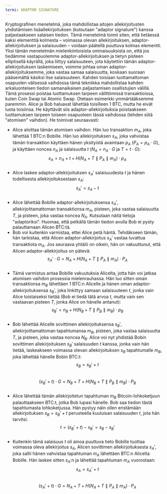 ```yaml
---
termi: ADAPTOR SIGNATURE
---
```


Kryptografinen menetelmä, joka mahdollistaa aitojen allekirjoitusten yhdistämisen lisäallekirjoituksen (kutsutaan "adaptor signature") kanssa paljastaakseen salaisen tiedon. Tämä menetelmä toimii siten, että tietäessä kaksi elementtiä kolmesta – voimassa olevan allekirjoituksen, adaptor-allekirjoituksen ja salaisuuden – voidaan päätellä puuttuva kolmas elementti. Yksi tämän menetelmän mielenkiintoisista ominaisuuksista on, että jos tiedämme vastapuolemme adaptor-allekirjoituksen ja tietyn pisteen elliptisellä käyrällä, joka liittyy salaisuuteen, jota käytettiin tämän adaptor-allekirjoituksen laskemiseen, voimme johtaa oman adaptor-allekirjoituksemme, joka vastaa samaa salaisuutta, koskaan suoraan pääsemättä käsiksi itse salaisuuteen. Kahden toisiaan luottamattoman osapuolen välisessä vaihdossa tämä tekniikka mahdollistaa kahden arkaluonteisen tiedon samanaikaisen paljastamisen osallistujien välillä. Tämä prosessi poistaa luottamuksen tarpeen välittömissä transaktioissa, kuten Coin Swap tai Atomic Swap. Otetaan esimerkki ymmärtääksemme paremmin. Alice ja Bob haluavat lähettää toisilleen 1 BTC, mutta he eivät luota toisiinsa. He käyttävät siis adaptor-allekirjoituksia poistaakseen luottamuksen tarpeen toiseen osapuoleen tässä vaihdossa (tehden siitä "atomisen" vaihdon). He toimivat seuraavasti:
* Alice aloittaa tämän atomisen vaihdon. Hän luo transaktion $m_A$, joka lähettää 1 BTC:n Bobille. Hän luo allekirjoituksen $s_A$, joka vahvistaa tämän transaktion käyttäen hänen yksityistä avaintaan $p_A$ ($P_A = p_A \cdot G$), ja käyttäen noncea $n_A$ ja salaisuutta $t$ ($N_A = n_A \cdot G$ ja $T = t \cdot G$): 
$$s_A = n_A + t + H(N_A + T \parallel P_A \parallel m_A) \cdot p_A$$
&nbsp;
* Alice laskee adaptor-allekirjoituksen $s_A'$ salaisuudesta $t$ ja hänen todellisesta allekirjoituksestaan $s_A$:  
$$s_A' = s_A - t$$
&nbsp;
* Alice lähettää Bobille adaptor-allekirjoituksensa $s_A'$, allekirjoittamattoman transaktionsa $m_A$, pisteen, joka vastaa salaisuutta $T$, ja pisteen, joka vastaa noncea $N_A$. Kutsutaan näitä tietoja "adaptoriksi". Huomaa, että pelkällä tämän tiedon avulla Bob ei pysty palauttamaan Alicen BTC:tä.
* Bob voi kuitenkin varmistaa, ettei Alice petä häntä. Tehdäkseen tämän, hän tarkistaa, että Alicen adaptor-allekirjoitus $s_A'$ vastaa luvattua transaktiota $m_A$. Jos seuraava yhtälö on oikein, hän on vakuuttunut, että Alicen adaptor-allekirjoitus on pätevä: 
$$s_A' \cdot G = N_A + H(N_A + T \parallel P_A \parallel m_A) \cdot P_A$$
&nbsp;
* Tämä varmistus antaa Bobille vakuutuksia Alicelta, jotta hän voi jatkaa atomisen vaihdon prosessia mielenrauhassa. Hän luo sitten oman transaktionsa $m_B$ lähettäen 1 BTC:n Alicelle ja hänen oman adaptor-allekirjoituksensa $s_B'$, joka linkittyy samaan salaisuuteen $t$, jonka vain Alice toistaiseksi tietää (Bob ei tiedä tätä arvoa $t$, mutta vain sen vastaavan pisteen $T$, jonka Alice on hänelle antanut): $$s_B' = n_B + H(N_B + T \parallel P_B \parallel m_B) \cdot p_B$$
&nbsp;
* Bob lähettää Alicelle sovittimen allekirjoituksensa $s_B'$, allekirjoittamattoman tapahtumansa $m_B$, pisteen, joka vastaa salaisuutta $T$, ja pisteen, joka vastaa noncea $N_B$. Alice voi nyt yhdistää Bobin sovittimen allekirjoituksen $s_B'$ salaisuuden $t$ kanssa, jonka vain hän tietää, laskeakseen voimassa olevan allekirjoituksen $s_B$ tapahtumalle $m_B$, joka lähettää hänelle Bobin BTC:t: $$s_B = s_B' + t$$
&nbsp;
$$(s_B' + t) \cdot G = N_B + T + H(N_B + T \parallel P_B \parallel m_B) \cdot P_B$$
&nbsp;
* Alice lähettää tämän allekirjoitetun tapahtuman $m_B$ Bitcoin-lohkoketjuun palauttaakseen BTC:t, jotka Bob lupasi hänelle. Bob saa tiedon tästä tapahtumasta lohkoketjussa. Hän pystyy näin ollen eristämään allekirjoituksen $s_B = s_B' + t$ perusteella kuuluisan salaisuuden $t$, jota hän tarvitsi:
$$t = (s_B' + t) - s_B' = s_B - s_B'$$
&nbsp;
* Kuitenkin tämä salaisuus $t$ oli ainoa puuttuva tieto Bobille tuottaa voimassa oleva allekirjoitus $s_A$, Alicen sovittimen allekirjoituksesta $s_A'$, joka sallii hänen vahvistaa tapahtuman $m_A$ lähettäen BTC:n Alicelta Bobille. Hän laskee sitten $s_A$:n ja lähettää tapahtuman $m_A$ vuorostaan: $$s_A = s_A' + t$$
&nbsp;
$$(s_A' + t) \cdot G = N_A + T + H(N_A + T \parallel P_A \parallel m_A) \cdot P_A$$